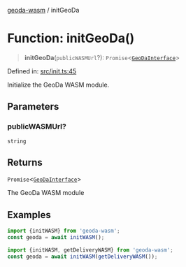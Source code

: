 [geoda-wasm](../globals.md) / initGeoDa

# Function: initGeoDa()

> **initGeoDa**(`publicWASMUrl`?): `Promise`\<[`GeoDaInterface`](../interfaces/GeoDaInterface.md)\>

Defined in: [src/init.ts:45](https://github.com/GeoDaCenter/geoda-lib/blob/d16e85157b1f26754a712ea4c9a3cf18ab0e7b74/src/js/src/init.ts#L45)

Initialize the GeoDa WASM module.

## Parameters

### publicWASMUrl?

`string`

## Returns

`Promise`\<[`GeoDaInterface`](../interfaces/GeoDaInterface.md)\>

The GeoDa WASM module

## Examples

```ts
import {initWASM} from 'geoda-wasm';
const geoda = await initWASM();
```

```ts
import {initWASM, getDeliveryWASM} from 'geoda-wasm';
const geoda = await initWASM(getDeliveryWASM());
```
